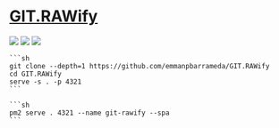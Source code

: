 # [GIT.RAWify](https://github.com/emmanpbarrameda/GIT.RAWify)

![](https://img.shields.io/github/license/emmanpbarrameda/GIT.RAWify?style=flat-square) ![](https://img.shields.io/github/last-commit/scillidan/GIT.RAWify/main?label=last%20commit%20(fork)&style=flat-square) ![](https://img.shields.io/badge/Vercel-black?style=flat&logo=Vercel&logoColor=white)

````{tab} From source
```sh
git clone --depth=1 https://github.com/emmanpbarrameda/GIT.RAWify
cd GIT.RAWify
serve -s . -p 4321
```
````

````{tab} PM2
```sh
pm2 serve . 4321 --name git-rawify --spa
```
````
